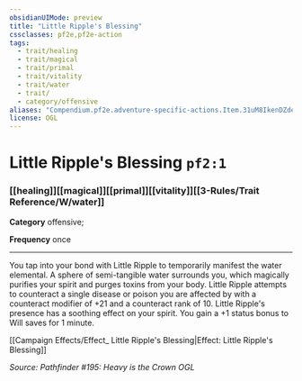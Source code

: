 ```yaml
---
obsidianUIMode: preview
title: "Little Ripple's Blessing"
cssclasses: pf2e,pf2e-action
tags:
  - trait/healing
  - trait/magical
  - trait/primal
  - trait/vitality
  - trait/water
  - trait/
  - category/offensive
aliases: "Compendium.pf2e.adventure-specific-actions.Item.31uM8IkenDZdeid6"
license: OGL
---
```

# Little Ripple's Blessing `pf2:1`

### [[healing]][[magical]][[primal]][[vitality]][[3-Rules/Trait Reference/W/water]]

**Category** offensive; 




**Frequency** once

* * *

You tap into your bond with Little Ripple to temporarily manifest the water elemental. A sphere of semi-tangible water surrounds you, which magically purifies your spirit and purges toxins from your body. Little Ripple attempts to counteract a single disease or poison you are affected by with a counteract modifier of +21 and a counteract rank of 10. Little Ripple's presence has a soothing effect on your spirit. You gain a +1 status bonus to Will saves for 1 minute.

[[Campaign Effects/Effect_ Little Ripple's Blessing|Effect: Little Ripple's Blessing]]

*Source: Pathfinder #195: Heavy is the Crown*
*OGL*